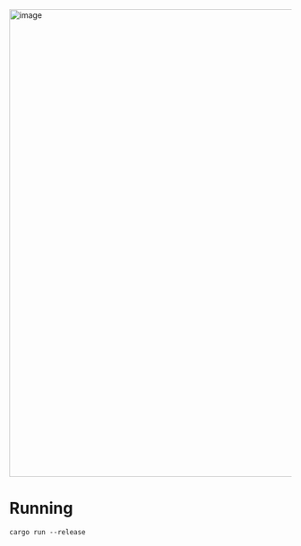 <img width="1158" height="836" alt="image" src="https://github.com/user-attachments/assets/0fb07cbc-1288-4578-8707-50dcd5bd36d7" />


# Running

```cargo run --release```
